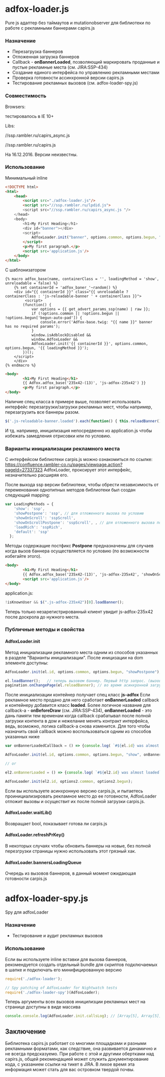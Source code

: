 # adfox-loader.js
Pure js адаптер без таймаутов и mutationobserver для библиотеки по работе с рекламными баннерами capirs.js
### Назначение
- Перезагрузка баннеров
- Отложенная загрузка баннеров
- Сallback - **onBannerLoaded**, позволяющий маркировать проданные и пустые рекламные места (см. JIRA:SSP-434)
- Создание единого интерфейса по управлению рекламными местами
- Проверка готовности ассинхронной версии  capirs.js
- Тестирование рекламных вызовов (см. adfox-loader-spy.js)
### Совместимость

Browsers:

тестировалось в IE 10+

Libs:

//ssp.rambler.ru/capirs_async.js

//ssp.rambler.ru/capirs.js

На 16.12.2016. Версии неизвестны.

### Использование

 Минимальный inline
```html
<!DOCTYPE html>
<html>
    <head>
        <script src="./adfox-loader.js"/>
        <script src="//ssp.rambler.ru/lpdid.js">
        <script src="//ssp.rambler.ru/capirs_async.js "/>
    </head>
    <body>
        <h1>My First Heading</h1>
        <div id="banner"></div>
        <script>
            AdfoxLoader.init("banner", options.common, options.begun, "show");
        </script>
        <p>My first paragraph.</p>
        <script src='application.js'/>
    </body>
</html>
```
С шаблонизатором
```twig
{% macro adfox_base(name, containerClass = '', loadingMethod = 'show', unreloadable = false) %}
    {% set containerId = 'adfox_baner_'~random() %}
    <div id="{{ containerId }}" class="{{ unreloadable ?  containerClass : 'js-reloadable-banner ' + containerClass }}">
         <script>
        (function() {
            var options = {{ get_advert_params_ssp(name) | raw }};
            if (!options.common || !options.begun || !options.begun['begun-auto-pad']) {
                console.error('Adfox-base.twig: "{{ name }}" banner has no required params');
            }
            window.isAdblockDisabled &&
            window.AdfoxLoader &&
            AdfoxLoader.init('{{ containerId }}', options.common, options.begun, '{{ loadingMethod }}');
        })();
    </script>
    </div>
{% endmacro %}
```
```html
<body>
        <h1>My First Heading</h1>
        {{ Adfox.adfox_base('235x42-(13)', 'js-adfox-235x42') }}
        <p>My first paragraph.</p>
</body>
```
Наличие спец класса в примере выше, позволяет использовать интерфейс перезагрузки/загрузки рекламных мест, чтобы например, перезагрузить все баннеры разом.

```javascript
$('.js-reloadable-banner.loaded').each(function() { this.reloadBanner();});
```

И тд. например, иницилизация непосредвенно из application.js чтобы избежать замедления отрисовки или по условию.

### Варианты инициализации рекламного места
С интерфейсом библиотеки carpis.js можно ознакомиться по ссылке: https://confluence.rambler-co.ru/pages/viewpage.action?pageId=27337323
AdfoxLoader, проксирует этот интерфейс, незначительно расширяя его.

После выхода ssp версии библиотеки, чтобы обрести независимость от переменования однотипных методов библиотеки
был создан следующий mapping:
```javascript
var LoadingMethods = {
    'show': 'ssp',
    'showPostpone': 'ssp', // для отложенного вызова по условию
    'showOnScroll': 'sspScroll',
    'showOnScrollPostpone': 'sspScroll', , // для отложенного вызова по условию
    'loadRich': 'sspRich',
    'default': 'ssp'
  };
```

Методы содержащие постфикс **Postpone** предназначены для случаев когда вызов баннера осуществляется по условию (по возможности избегайте этого).

```html
<body>
        <h1>My First Heading</h1>
        {{ Adfox.adfox_base('235x42-(13)', 'js-adfox-235x42', 'showOnScrollPostpone') }}
        <script src='application.js'/>
</body>
```

application.js:

 ```javascript
 !isKnownUser && $(".js-adfox-235x42")[0].loadBanner();
```

 Теперь только незарегистрированный клиент увидит js-adfox-235x42 после доскрола до нужного места.

 ### Публичные методы и свойства
 
 #### AdfoxLoader.init
 
Метод инициализации рекламного места одним из способов указанных в разделе "Варианты инициализации".
После иницизации на dom элементе доступны:
 ```javascript
 AdfoxLoader.init(el.id, options.common, options.begun, "showPostpone");

 el.loadBanner();   // теперь вызовем баннер. Первый http запрос. (вызов с методом указанным до Postpone, сейчас show)
 pagination.onChangePage(el.reloadBanner); // во время асинхронной загрузки новой страницы, перезагрузим баннер
```
После инициализации контейнер получает спец класс **js-adfox**
Если рекламное место продано для него сработает **onBannerLoaded** callback и  контейнеру добавится класс **loaded**.
Более логичное название для callback-a - **onBeforeDraw** (см. JIRA:SSP-434), **onBannerLoaded** - это дань памяти тем временам когда
callback срабатывал после полной загрузки контента в дом и нежелание менять контракт интерфейса, ведь, возможно, логика callback-a снова изменится.
Для того чтобы назначить свой callback можно воспользоваться одним из способов указанных ниже

```javascript
var onBannerLoadedCallback = () => {console.log( `#${el.id} was almost loaded`);}

AdfoxLoader.init(el.id, options.common, options.begun, "show", onBannerLoadedCallback);

// or

el2.onBannerLoaded = () => {console.log( `#${el2.id} was almost loaded`);}

AdfoxLoader.init(el2.id, options2.common, options2.begun);
```

Если вы используете асинхронную версию  carpis.js, и пытаетесь проинициализировать рекламное место до ее готовности, AdfoxLoader отложит вызовы и осуществит их после полной загрузки carpis.js.

#### AdfoxLoader.waitLib()

Возвращает bool, показывает готова ли carpis.js

#### AdfoxLoader.refreshPrKey()

В некоторых случаях чтобы обновить баннеры на новые, без полной перезгрузки страницы нужно использовать этот грязный хак.

#### AdfoxLoader.bannersLoadingQueue

Очередь из вызовов баннеров, в данный момент ожидающая готовности carpis.js


# adfox-loader-spy.js

Spy для adfoxLoader

### Назначение

- Тестирование и аудит рекламных вызовов

### Использование

Если вы используете inline  вставки для вызова баннеров, рекомендуется создать отдельный  bundle для скриптов подключаемых в шапке и подключать его минифицированную версию

 ```javascript
require('./adfox-loader');

// Spy patching of AdfoxLoader for Nightwatch tests
require('./adfox-loader-spy')(AdfoxLoader);
```

Теперь аргументы всех вызовов иницилизции рекламных мест на странице доступны в виде массива

 ```javascript
console.console.log(AdfoxLoader.init.callsLog); // [Array[5], Array[5]]
```

## Заключение

Библиотека capirs.js работает со многими площадками и разными рекламными форматами,
как следствие, она развивается динамично и не всегда предсказуемо.
При работе с этой и другими обертками над capirs.js, общей рекомендацией может служить
документирование кода, с указанием ссылки на тикет в JIRA.
В лихое время эта информация может стать для вас островком твердой почвы.
